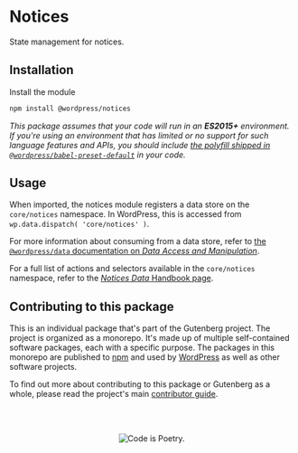 # Notices

State management for notices.

## Installation

Install the module

```bash
npm install @wordpress/notices
```

_This package assumes that your code will run in an **ES2015+** environment. If you're using an environment that has limited or no support for such language features and APIs, you should include [the polyfill shipped in `@wordpress/babel-preset-default`](https://github.com/WordPress/gutenberg/tree/HEAD/packages/babel-preset-default#polyfill) in your code._

## Usage

When imported, the notices module registers a data store on the `core/notices` namespace. In WordPress, this is accessed from `wp.data.dispatch( 'core/notices' )`.

For more information about consuming from a data store, refer to [the `@wordpress/data` documentation on _Data Access and Manipulation_](https://github.com/WordPress/gutenberg/tree/HEAD/packages/data/README.md#data-access-and-manipulation).

For a full list of actions and selectors available in the `core/notices` namespace, refer to the [_Notices Data_ Handbook page](https://github.com/WordPress/gutenberg/tree/HEAD/docs/reference-guides/data/data-core-notices.md).

## Contributing to this package

This is an individual package that's part of the Gutenberg project. The project is organized as a monorepo. It's made up of multiple self-contained software packages, each with a specific purpose. The packages in this monorepo are published to [npm](https://www.npmjs.com/) and used by [WordPress](https://make.wordpress.org/core/) as well as other software projects.

To find out more about contributing to this package or Gutenberg as a whole, please read the project's main [contributor guide](https://github.com/WordPress/gutenberg/tree/HEAD/CONTRIBUTING.md).

<br /><br /><p align="center"><img src="https://s.w.org/style/images/codeispoetry.png?1" alt="Code is Poetry." /></p>
